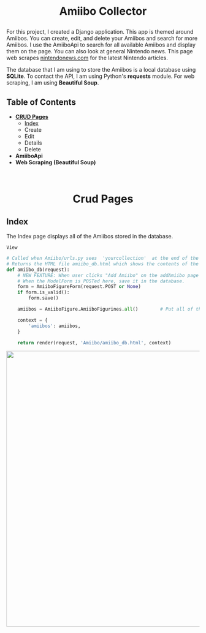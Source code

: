 # **<p align="center">Amiibo Collector</p>**
For this project, I created a Django application. This app is themed around Amiibos.  You can create, edit, and delete your Amiibos and search for more Amiibos.  I use the AmiiboApi to search for all available Amiibos and display them on the page.  You can also look at general Nintendo news.  This page web scrapes [nintendonews.com](https://nintendonews.com/) for the latest Nintendo articles.

The database that I am using to store the Amiibos is a local database using **SQLite**.  To contact the API, I am using Python's **requests** module.  For web scraping, I am using **Beautiful Soup**.

## Table of Contents

* **[CRUD Pages](#Crud-Pages)**
    * [Index](#Index)
    * Create
    * Edit
    * Details
    * Delete
* **AmiiboApi**
* **Web Scraping (Beautiful Soup)**

<br />

# <p align="center">Crud Pages</p>
## Index
The Index page displays all of the Amiibos stored in the database.

`View`
```python
# Called when Amiibo/urls.py sees  'yourcollection'  at the end of the URL
# Returns the HTML file amiibo_db.html which shows the contents of the database.
def amiibo_db(request):
    # NEW FEATURE: When user clicks "Add Amiibo" on the addAmiibo page they are taken to their collection.
    # When the ModelForm is POSTed here, save it in the database.
    form = AmiiboFigureForm(request.POST or None)
    if form.is_valid():
        form.save()

    amiibos = AmiiboFigure.AmiiboFigurines.all()        # Put all of the variables in the db into the variable

    context = {
        'amiibos': amiibos,
    }

    return render(request, 'Amiibo/amiibo_db.html', context)

```

<p align="center">
    <img src="./readme_resources/API.gif" width="720px">
</p>
